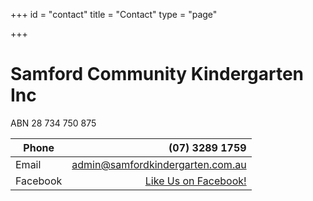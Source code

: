 +++
id = "contact"
title = "Contact"
type = "page"

+++
# Samford Community Kindergarten Inc
ABN 28 734 750 875

| Phone | (07) 3289 1759 |
|----------|-------------------------------------------------------------------------------:|
| Email | admin@samfordkindergarten.com.au |
| Facebook | [Like Us on Facebook!](https://www.facebook.com/SamfordCommunityKindergarten) |
